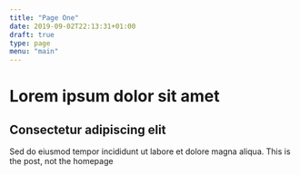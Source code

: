 ```yaml
---
title: "Page One"
date: 2019-09-02T22:13:31+01:00
draft: true
type: page
menu: "main"
---
```


# Lorem ipsum dolor sit amet
## Consectetur adipiscing elit
Sed do eiusmod tempor incididunt ut labore et dolore magna aliqua.
This is the post, not the homepage